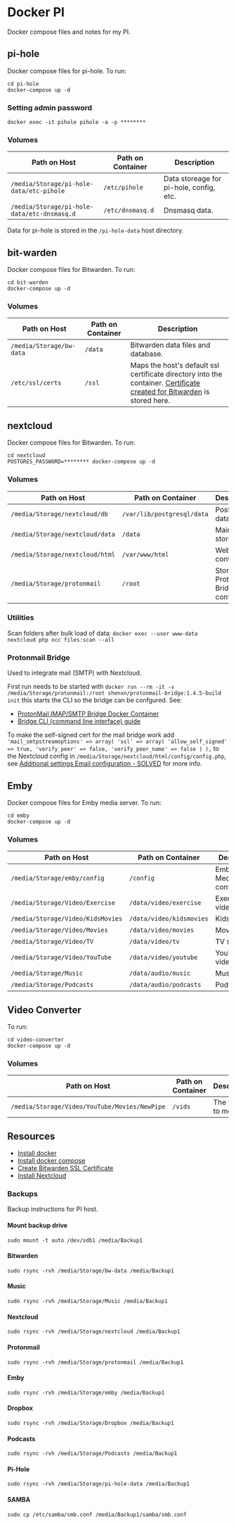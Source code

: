 # Docker PI

Docker compose files and notes for my PI.

## pi-hole

Docker compose files for pi-hole. To run:

```#!/bin/bash
cd pi-hole
docker-compose up -d
````

### Setting admin password

```#!/bin/bash
docker exec -it pihole pihole -a -p ********
```

### Volumes

| Path on Host | Path on Container | Description |
| --- | --- | --- |
| `/media/Storage/pi-hole-data/etc-pihole` | `/etc/pihole` | Data storeage for pi-hole, config, etc. |
| `/media/Storage/pi-hole-data/etc-dnsmasq.d` | `/etc/dnsmasq.d` | Dnsmasq data. |

Data for pi-hole is stored in the `/pi-hole-data` host directory.

## bit-warden

Docker compose files for Bitwarden. To run:

```#!/bin/bash
cd bit-warden
docker-compose up -d
```

### Volumes

| Path on Host | Path on Container | Description |
| --- | --- | --- |
| `/media/Storage/bw-data` | `/data` | Bitwarden data files and database. |
| `/etc/ssl/certs` | `/ssl` | Maps the host's default ssl certificate directory into the container. [Certificate created for Bitwarden](https://github.com/dani-garcia/bitwarden_rs/wiki/Private-CA-and-self-signed-certs-that-work-with-Chrome) is stored here. |

## nextcloud

Docker compose files for Bitwarden. To run:

```#!/bin/bash
cd nextcloud
POSTGRES_PASSWORD=******** docker-compose up -d
```

### Volumes

| Path on Host | Path on Container | Description |
| --- | --- | --- |
| `/media/Storage/nextcloud/db` | `/var/lib/postgresql/data` | Postgres database. |
| `/media/Storage/nextcloud/data` | `/data` | Main data store. |
| `/media/Storage/nextcloud/html` | `/var/www/html` | Web server content. |
| `/media/Storage/protonmail` | `/root` | Storage for Protonmail Bridge config. |

### Utilities

Scan folders after bulk load of data: `docker exec --user www-data nextcloud php occ files:scan --all`

### Protonmail Bridge

Used to integrate mail (SMTP) with Nextcloud.

First run needs to be started with `docker run --rm -it -v /media/Storage/protonmail:/root shenxn/protonmail-bridge:1.4.5-build init` this starts the CLI so the bridge can be confgured. See:

- [ProtonMail IMAP/SMTP Bridge Docker Container](https://github.com/shenxn/protonmail-bridge-docker)
- [Bridge CLI (command line interface) guide](https://protonmail.com/support/knowledge-base/bridge-cli-guide/)

To make the self-signed cert for the mail bridge work add `'mail_smtpstreamoptions' => array( 'ssl' => array( 'allow_self_signed' => true, 'verify_peer' => false, 'verify_peer_name' => false ) ),` to the Nextcloud config in `/media/Storage/nextcloud/html/config/config.php`, see [Additional settings Email configuration - SOLVED](https://help.nextcloud.com/t/additional-settings-email-configuration-solved/22070) for more info.

## Emby

Docker compose files for Emby media server. To run:

```#!/bin/bash
cd emby
docker-compose up -d
```
### Volumes

| Path on Host | Path on Container | Description |
| --- | --- | --- |
| `/media/Storage/emby/config` | `/config` | Emby Mediaserver configuration. |
| `/media/Storage/Video/Exercise` | `/data/video/exercise` | Exercise videos. |
| `/media/Storage/Video/KidsMovies` | `/data/video/kidsmovies` | Kids movies. |
| `/media/Storage/Video/Movies` | `/data/video/movies` | Movies. |
| `/media/Storage/Video/TV` | `/data/video/tv` | TV shows. |
| `/media/Storage/Video/YouTube` | `/data/video/youtube` | YouTube videos. |
| `/media/Storage/Music` | `/data/audio/music` | Music. |
| `/media/Storage/Podcasts` | `/data/audio/podcasts` | Podcasts. |

## Video Converter

To run:

```#!/bin/bash
cd video-converter
docker-compose up -d
```

### Volumes

| Path on Host | Path on Container | Description |
| --- | --- | --- |
| `/media/Storage/Video/YouTube/Movies/NewPipe` | `/vids` | The volume to monitor. |

## Resources

* [Install docker](https://www.youtube.com/watch?v=eCJA1F72izc)
* [Install docker compose](https://devdojo.com/bobbyiliev/how-to-install-docker-and-docker-compose-on-raspberry-pi)
* [Create Bitwarden SSL Certificate](https://github.com/dani-garcia/bitwarden_rs/wiki/Private-CA-and-self-signed-certs-that-work-with-Chrome)
* [Install Nextcloud](https://www.youtube.com/watch?v=CHWHQFwxFcE)

### Backups

Backup instructions for PI host.

#### Mount backup drive

```#!/bin/bash
sudo mount -t auto /dev/sdb1 /media/Backup1
```

#### Bitwarden

```#!/bin/bash
sudo rsync -rvh /media/Storage/bw-data /media/Backup1
```

#### Music

```#!/bin/bash
sudo rsync -rvh /media/Storage/Music /media/Backup1
```

#### Nextcloud

```#!/bin/bash
sudo rsync -rvh /media/Storage/nextcloud /media/Backup1
```

#### Protonmail

```#!/bin/bash
sudo rsync -rvh /media/Storage/protonmail /media/Backup1
```

#### Emby

```#!/bin/bash
sudo rsync -rvh /media/Storage/emby /media/Backup1
```

#### Dropbox

```#!/bin/bash
sudo rsync -rvh /media/Storage/Dropbox /media/Backup1
```

#### Podcasts

```#!/bin/bash
sudo rsync -rvh /media/Storage/Podcasts /media/Backup1
```

#### Pi-Hole

```#!/bin/bash
sudo rsync -rvh /media/Storage/pi-hole-data /media/Backup1
```

#### SAMBA

```#!/bin/bash
sudo cp /etc/samba/smb.conf /media/Backup1/samba/smb.conf
```
